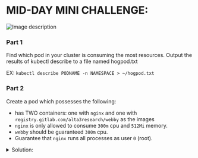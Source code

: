 # MID-DAY MINI CHALLENGE:

![Image description](https://media.slid.es/uploads/730082/images/5298631/k8s-meme.jpg)

### Part 1
Find which pod in your cluster is consuming the most resources. Output the results of kubectl describe to a file named hogpod.txt

EX:
`kubectl describe PODNAME -n NAMESPACE > ~/hogpod.txt`

### Part 2
Create a pod which possesses the following:

- has TWO containers: one with `nginx` and one with `registry.gitlab.com/alta3research/webby` as the images
- `nginx` is only allowed to consume `300m` cpu and `512Mi` memory.
- `webby` should be guaranteed `300m` cpu.
- Guarantee that `nginx` runs all processes as user `0` (root).

<details>
<summary>Solution:</summary>

```
apiVersion: v1
kind: Pod
metadata:
  name: midday-oops
spec:
  containers:
  - name: nginx   # first container
    image: nginx
    resources:
      limits: # nginx is only allowed to consume 300m cpu and 512Mi memory.
        cpu: "300m"
        memory: "512Mi"
    securityContext: # Guarantee that nginx runs all processes as user 0 (root).
      runAsUser: 0
  - name: webby   # second container
    image: registry.gitlab.com/alta3research/webby
    resources:
      requests: # webby should be guaranteed 300m cpu.
        cpu: "300m"
```
</details>
